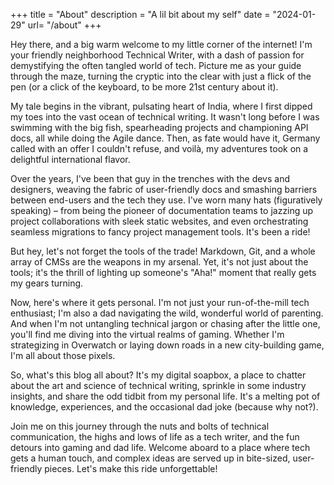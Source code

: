 +++
title = "About"
description = "A lil bit about my self"
date = "2024-01-29"
url= "/about"
+++

Hey there, and a big warm welcome to my little corner of the internet! I'm your friendly neighborhood Technical Writer, with a dash of passion for demystifying the often tangled world of tech. Picture me as your guide through the maze, turning the cryptic into the clear with just a flick of the pen (or a click of the keyboard, to be more 21st century about it).

My tale begins in the vibrant, pulsating heart of India, where I first dipped my toes into the vast ocean of technical writing. It wasn't long before I was swimming with the big fish, spearheading projects and championing API docs, all while doing the Agile dance. Then, as fate would have it, Germany called with an offer I couldn't refuse, and voilà, my adventures took on a delightful international flavor.

Over the years, I've been that guy in the trenches with the devs and designers, weaving the fabric of user-friendly docs and smashing barriers between end-users and the tech they use. I've worn many hats (figuratively speaking) – from being the pioneer of documentation teams to jazzing up project collaborations with sleek static websites, and even orchestrating seamless migrations to fancy project management tools. It's been a ride!

But hey, let's not forget the tools of the trade! Markdown, Git, and a whole array of CMSs are the weapons in my arsenal. Yet, it's not just about the tools; it's the thrill of lighting up someone's "Aha!" moment that really gets my gears turning.

Now, here's where it gets personal. I'm not just your run-of-the-mill tech enthusiast; I'm also a dad navigating the wild, wonderful world of parenting. And when I'm not untangling technical jargon or chasing after the little one, you'll find me diving into the virtual realms of gaming. Whether I'm strategizing in Overwatch or laying down roads in a new city-building game, I'm all about those pixels.

So, what's this blog all about? It's my digital soapbox, a place to chatter about the art and science of technical writing, sprinkle in some industry insights, and share the odd tidbit from my personal life. It's a melting pot of knowledge, experiences, and the occasional dad joke (because why not?).

Join me on this journey through the nuts and bolts of technical communication, the highs and lows of life as a tech writer, and the fun detours into gaming and dad life. Welcome aboard to a place where tech gets a human touch, and complex ideas are served up in bite-sized, user-friendly pieces. Let's make this ride unforgettable!
